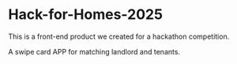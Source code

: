 # Hack-for-Homes-2025

This is a front-end product we created for a hackathon competition.

A swipe card APP for matching landlord and tenants.
